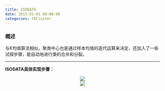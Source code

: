 ```yaml
---
title: ISODATA
date: 2015-01-01 09:00:00
categories: fbCluster
---
```


### 概述

   与K均值算法相似，聚类中心也是通过样本均值的迭代运算来决定，还加入了一些试探步骤，能自动地进行类的合并和分裂。
   
---
   
   <strong>ISODATA具体实现步骤：</strong>
   
   <center><img src="{{ site.baseurl }}/images/pdBase/cluster_isodata1.png"></center>

   <center><img src="{{ site.baseurl }}/images/pdBase/cluster_isodata2.png"></center>
